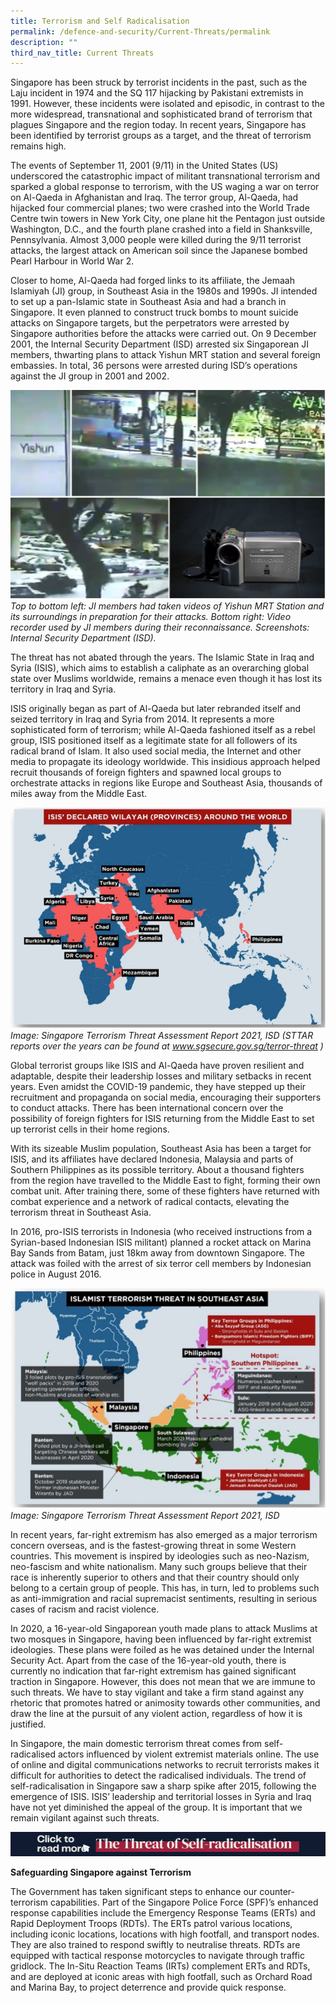 ```yaml
---
title: Terrorism and Self Radicalisation
permalink: /defence-and-security/Current-Threats/permalink
description: ""
third_nav_title: Current Threats
---
```

Singapore has been struck by terrorist incidents in the past, such as the Laju incident in 1974 and the SQ 117 hijacking by Pakistani extremists in 1991. However, these incidents were isolated and episodic, in contrast to the more widespread, transnational and sophisticated brand of terrorism that plagues Singapore and the region today. In recent years, Singapore has been identified by terrorist groups as a target, and the threat of terrorism remains high.

The events of September 11, 2001 (9/11) in the United States (US) underscored the catastrophic impact of militant transnational terrorism and sparked a global response to terrorism, with the US waging a war on terror on Al-Qaeda in Afghanistan and Iraq. The terror group, Al-Qaeda, had hijacked four commercial planes; two were crashed into the World Trade Centre twin towers in New York City, one plane hit the Pentagon just outside Washington, D.C., and the fourth plane crashed into a field in Shanksville, Pennsylvania. Almost 3,000 people were killed during the 9/11 terrorist attacks, the largest attack on American soil since the Japanese bombed Pearl Harbour in World War 2.

Closer to home, Al-Qaeda had forged links to its affiliate, the Jemaah Islamiyah (JI) group, in Southeast Asia in the 1980s and 1990s. JI intended to set up a pan-Islamic state in Southeast Asia and had a branch in Singapore. It even planned to construct truck bombs to mount suicide attacks on Singapore targets, but the perpetrators were arrested by Singapore authorities before the attacks were carried out. On 9 December 2001, the Internal Security Department (ISD) arrested six Singaporean JI members, thwarting plans to attack Yishun MRT station and several foreign embassies. In total, 36 persons were arrested during ISD’s operations against the JI group in 2001 and 2002.

![](/images/Defence/Yishun%20MRT.jpg)
*Top to bottom left: JI members had taken videos of Yishun MRT Station and its surroundings in preparation for their attacks. Bottom right: Video recorder used by JI members during their reconnaissance. Screenshots: Internal Security Department (ISD).*

The threat has not abated through the years. The Islamic State in Iraq and Syria (ISIS), which aims to establish a caliphate as an overarching global state over Muslims worldwide, remains a menace even though it has lost its territory in Iraq and Syria. 

ISIS originally began as part of Al-Qaeda but later rebranded itself and seized territory in Iraq and Syria from 2014. It represents a more sophisticated form of terrorism; while Al-Qaeda fashioned itself as a rebel group, ISIS positioned itself as a legitimate state for all followers of its radical brand of Islam. It also used social media, the Internet and other media to propagate its ideology worldwide. This insidious approach helped recruit thousands of foreign fighters and spawned local groups to orchestrate attacks in regions like Europe and Southeast Asia, thousands of miles away from the Middle East.

![](/images/Defence/STTAR1.png)
*Image: Singapore Terrorism Threat Assessment Report 2021, ISD (STTAR reports over the years can be found at www.sgsecure.gov.sg/terror-threat )*

Global terrorist groups like ISIS and Al-Qaeda have proven resilient and adaptable, despite their leadership losses and military setbacks in recent years. Even amidst the COVID-19 pandemic, they have stepped up their recruitment and propaganda on social media, encouraging their supporters to conduct attacks. There has been international concern over the possibility of foreign fighters for ISIS returning from the Middle East to set up terrorist cells in their home regions. 

With its sizeable Muslim population, Southeast Asia has been a target for ISIS, and its affiliates have declared Indonesia, Malaysia and parts of Southern Philippines as its possible territory. About a thousand fighters from the region have travelled to the Middle East to fight, forming their own combat unit. After training there, some of these fighters have returned with combat experience and a network of radical contacts, elevating the terrorism threat in Southeast Asia. 

In 2016, pro-ISIS terrorists in Indonesia (who received instructions from a Syrian-based Indonesian ISIS militant) planned a rocket attack on Marina Bay Sands from Batam, just 18km away from downtown Singapore. The attack was foiled with the arrest of six terror cell members by Indonesian police in August 2016.

![](/images/Defence/STTAR2.jpg)
*Image: Singapore Terrorism Threat Assessment Report 2021, ISD*

In recent years, far-right extremism has also emerged as a major terrorism concern overseas, and is the fastest-growing threat in some Western countries. This movement is inspired by ideologies such as neo-Nazism, neo-fascism and white nationalism. Many such groups believe that their race is inherently superior to others and that their country should only belong to a certain group of people. This has, in turn, led to problems such as anti-immigration and racial supremacist sentiments, resulting in serious cases of racism and racist violence. 

In 2020, a 16-year-old Singaporean youth made plans to attack Muslims at two mosques in Singapore, having been influenced by far-right extremist ideologies. These plans were foiled as he was detained under the Internal Security Act. Apart from the case of the 16-year-old youth, there is currently no indication that far-right extremism has gained significant traction in Singapore. However, this does not mean that we are immune to such threats. We have to stay vigilant and take a firm stand against any rhetoric that promotes hatred or animosity towards other communities, and draw the line at the pursuit of any violent action, regardless of how it is justified.

In Singapore, the main domestic terrorism threat comes from self-radicalised actors influenced by violent extremist materials online. The use of online and digital communications networks to recruit terrorists makes it difficult for authorities to detect the radicalised individuals. The trend of self-radicalisation in Singapore saw a sharp spike after 2015, following the emergence of ISIS. ISIS’ leadership and territorial losses in Syria and Iraq have not yet diminished the appeal of the group.  It is important that we remain vigilant against such threats. 

![](/images/Defence/OpenDoc%20Banners3.gif)

**Safeguarding Singapore against Terrorism**

The Government has taken significant steps to enhance our counter-terrorism capabilities. Part of the Singapore Police Force (SPF)’s enhanced response capabilities include the Emergency Response Teams (ERTs) and Rapid Deployment Troops (RDTs). The ERTs patrol various locations, including iconic locations, locations with high footfall, and transport nodes. They are also trained to respond swiftly to neutralise threats. RDTs are equipped with tactical response motorcycles to navigate through traffic gridlock. The In-Situ Reaction Teams (IRTs) complement ERTs and RDTs, and are deployed at iconic areas with high footfall, such as Orchard Road and Marina Bay, to project deterrence and provide quick response.

